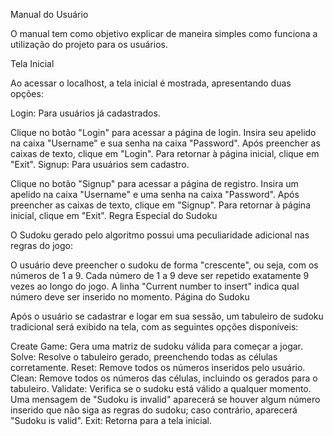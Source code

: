 Manual do Usuário

O manual tem como objetivo explicar de maneira simples como funciona a utilização do projeto para os usuários.

Tela Inicial

Ao acessar o localhost, a tela inicial é mostrada, apresentando duas opções:

Login: Para usuários já cadastrados.

Clique no botão "Login" para acessar a página de login.
Insira seu apelido na caixa "Username" e sua senha na caixa "Password".
Após preencher as caixas de texto, clique em "Login".
Para retornar à página inicial, clique em "Exit".
Signup: Para usuários sem cadastro.

Clique no botão "Signup" para acessar a página de registro.
Insira um apelido na caixa "Username" e uma senha na caixa "Password".
Após preencher as caixas de texto, clique em "Signup".
Para retornar à página inicial, clique em "Exit".
Regra Especial do Sudoku

O Sudoku gerado pelo algoritmo possui uma peculiaridade adicional nas regras do jogo:

O usuário deve preencher o sudoku de forma "crescente", ou seja, com os números de 1 a 9.
Cada número de 1 a 9 deve ser repetido exatamente 9 vezes ao longo do jogo.
A linha "Current number to insert" indica qual número deve ser inserido no momento.
Página do Sudoku

Após o usuário se cadastrar e logar em sua sessão, um tabuleiro de sudoku tradicional será exibido na tela, com as seguintes opções disponíveis:

Create Game: Gera uma matriz de sudoku válida para começar a jogar.
Solve: Resolve o tabuleiro gerado, preenchendo todas as células corretamente.
Reset: Remove todos os números inseridos pelo usuário.
Clean: Remove todos os números das células, incluindo os gerados para o tabuleiro.
Validate: Verifica se o sudoku está válido a qualquer momento. Uma mensagem de "Sudoku is invalid" aparecerá se houver algum número inserido que não siga as regras do sudoku; caso contrário, aparecerá "Sudoku is valid".
Exit: Retorna para a tela inicial.